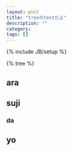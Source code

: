 ```yaml
---
layout: post
title: "treeのtestだよ"
description: ""
category: 
tags: []
---
```

{% include JB/setup %}

{% tree %}

## ara

## suji

### da

## yo
